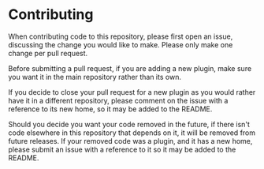 # Contributing

When contributing code to this repository, please first open an issue, discussing the change you would like to make.
Please only make one change per pull request.

Before submitting a pull request, if you are adding a new plugin, make sure you want it in the main repository rather than its own.

If you decide to close your pull request for a new plugin as you would rather have it in a different repository, please comment on the issue with a reference to its new home, so it may be added to the README.

Should you decide you want your code removed in the future, if there isn't code elsewhere in this repository that depends on it, it will be removed from future releases. 
If your removed code was a plugin, and it has a new home, please submit an issue with a reference to it so it may be added to the README.
